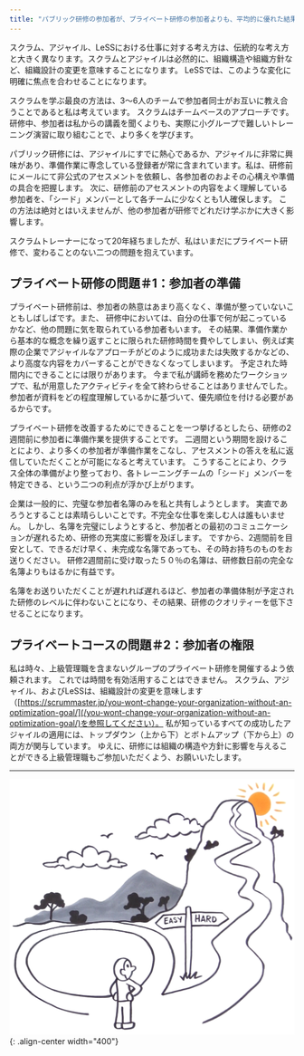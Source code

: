 ```yaml
---
title: "パブリック研修の参加者が、プライベート研修の参加者よりも、平均的に優れた結果を出す理由"
---
```


スクラム、アジャイル、LeSSにおける仕事に対する考え方は、伝統的な考え方と大きく異なります。スクラムとアジャイルは必然的に、組織構造や組織方針など、組織設計の変更を意味することになります。 LeSSでは、このような変化に明確に焦点を合わせることになります。

スクラムを学ぶ最良の方法は、3〜6人のチームで参加者同士がお互いに教え合うことであると私は考えています。 スクラムはチームベースのアプローチです。 研修中、参加者は私からの講義を聞くよりも、実際に小グループで難しいトレーニング演習に取り組むことで、より多くを学びます。

パブリック研修には、アジャイルにすでに熱心であるか、アジャイルに非常に興味があり、準備作業に専念している登録者が常に含まれています。私は、研修前にメールにて非公式のアセスメントを依頼し、各参加者のおよその心構えや準備の具合を把握します。 次に、研修前のアセスメントの内容をよく理解している参加者を、「シード」メンバーとして各チームに少なくとも1人確保します。 この方法は絶対とはいえませんが、他の参加者が研修でどれだけ学ぶかに大きく影響します。

スクラムトレーナーになって20年経ちましたが、私はいまだにプライベート研修で、変わることのない二つの問題を抱えています。

## プライベート研修の問題＃1：参加者の準備

プライベート研修前は、参加者の熱意はあまり高くなく、準備が整っていないこともしばしばです。また、 研修中においては、自分の仕事で何が起こっているかなど、他の問題に気を取られている参加者もいます。 その結果、準備作業から基本的な概念を繰り返すことに限られた研修時間を費やしてしまい、例えば実際の企業でアジャイルなアプローチがどのように成功または失敗するかなどの、より高度な内容をカバーすることができなくなってしまいます。 予定された時間内にできることには限りがあります。 今まで私が講師を務めたワークショップで、私が用意したアクティビティを全て終わらせることはありませんでした。 参加者が資料をどの程度理解しているかに基づいて、優先順位を付ける必要があるからです。

プライベート研修を改善するためにできることを一つ挙げるとしたら、研修の2週間前に参加者に準備作業を提供することです。 二週間という期間を設けることにより、より多くの参加者が準備作業をこなし、アセスメントの答えを私に返信していただくことが可能になると考えています。 こうすることにより、クラス全体の準備がより整っており、各トレーニングチームの「シード」メンバーを特定できる、という二つの利点が浮かび上がります。

企業は一般的に、完璧な参加者名簿のみを私と共有しようとします。 実直であろうとすることは素晴らしいことです。不完全な仕事を楽しむ人は誰もいません。 しかし、名簿を完璧にしようとすると、参加者との最初のコミュニケーションが遅れるため、研修の充実度に影響を及ぼします。 ですから、2週間前を目安として、できるだけ早く、未完成な名簿であっても、その時お持ちのものをお送りください。 研修2週間前に受け取った５０％の名簿は、研修数日前の完全な名簿よりもはるかに有益です。

名簿をお送りいただくことが遅れれば遅れるほど、参加者の準備体制が予定された研修のレベルに伴わないことになり、その結果、研修のクオリティーを低下させることになります。

## プライベートコースの問題＃2：参加者の権限

私は時々、上級管理職を含まないグループのプライベート研修を開催するよう依頼されます。 これでは時間を有効活用することはできません。 スクラム、アジャイル、およびLeSSは、組織設計の変更を意味します（[https://scrummaster.jp/you-wont-change-your-organization-without-an-optimization-goal/](/you-wont-change-your-organization-without-an-optimization-goal/)を参照してください）。 私が知っているすべての成功したアジャイルの適用には、トップダウン（上から下）とボトムアップ（下から上）の両方が関与しています。 ゆえに、研修には組織の構造や方針に影響を与えることができる上級管理職もご参加いただくよう、お願いいたします。

----

![LeSS is hard](../images/less-is-hard.png){: .align-center width="400"}
